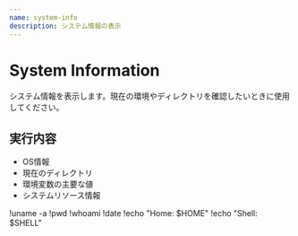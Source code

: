 ```yaml
---
name: system-info
description: システム情報の表示
---
```


# System Information

システム情報を表示します。現在の環境やディレクトリを確認したいときに使用してください。

## 実行内容

- OS情報
- 現在のディレクトリ
- 環境変数の主要な値
- システムリソース情報

!uname -a
!pwd
!whoami
!date
!echo "Home: $HOME"
!echo "Shell: $SHELL"
